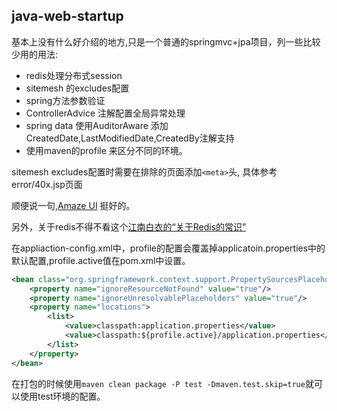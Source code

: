 ## java-web-startup

基本上没有什么好介绍的地方,只是一个普通的springmvc+jpa项目，列一些比较少用的用法:

- redis处理分布式session
- sitemesh 的excludes配置
- spring方法参数验证
- ControllerAdvice 注解配置全局异常处理
- spring data 使用AuditorAware 添加CreatedDate,LastModifiedDate,CreatedBy注解支持
- 使用maven的profile 来区分不同的环境。

sitemesh excludes配置时需要在排除的页面添加`<meta>`头, 具体参考error/40x.jsp页面

顺便说一句,[Amaze UI](http://amazeui.org/) 挺好的。

另外，关于redis不得不看这个[江南白衣的“关于Redis的常识”](https://linux.cn/article-1565-1.html)

在appliaction-config.xml中，profile的配置会覆盖掉applicatoin.properties中的默认配置,profile.active值在pom.xml中设置。

```xml
<bean class="org.springframework.context.support.PropertySourcesPlaceholderConfigurer">
    <property name="ignoreResourceNotFound" value="true"/>
    <property name="ignoreUnresolvablePlaceholders" value="true"/>
    <property name="locations">
        <list>
            <value>classpath:application.properties</value>
            <value>classpath:${profile.active}/application.properties</value>
        </list>
    </property>
</bean>
```

在打包的时候使用`maven clean package -P test -Dmaven.test.skip=true`就可以使用test环境的配置。
